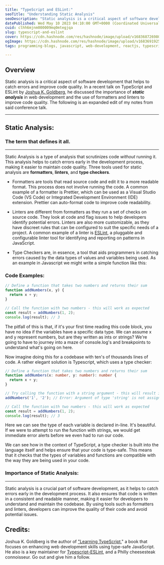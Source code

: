 ```yaml
---
title: "TypeScript and ESLint:"
seoTitle: "Understanding Static Analysis"
seoDescription: "Static analysis is a critical aspect of software development that helps to catch errors and improve code quality. Typescript,ESLint, and Prettier are tools"
datePublished: Wed May 10 2023 04:10:00 GMT+0000 (Coordinated Universal Time)
cuid: clhh6mjnm000009mq0mtegjqa
slug: typescript-and-eslint
cover: https://cdn.hashnode.com/res/hashnode/image/upload/v1683687269802/4d21c8c9-2c25-44a5-87f1-0909a12bb0aa.png
ogImage: https://cdn.hashnode.com/res/hashnode/image/upload/v1683691925828/532b9c53-7acf-4988-a27e-73679b1a034a.png
tags: programming-blogs, javascript, web-development, reactjs, typescript

---
```


## Overview

Static analysis is a critical aspect of software development that helps to catch errors and improve code quality. In a recent talk on TypeScript and ESLint by [Joshua K. Goldberg](https://www.joshuakgoldberg.com), he discussed the importance of ***static analysis*** in web development and the use of formatters and linters to improve code quality. The following is an expanded edit of my notes from said conference talk.

---

## Static Analysis:

### The term that defines it all.

---

Static Analysis is a type of analysis that scrutinizes code *without* running it. This analysis helps to catch errors early in the development process, making it easier to maintain code quality. Three tools used for static analysis are **formatters**, **linters**, and **type checkers**.

* Formatters are tools that read source code and edit it to a more readable format. This process does not involve running the code. A common example of a formatter is Prettier, which can be used as a Visual Studio Code (VS Code) or Integrated Development Environment (IDE) extension. Prettier can auto-format code to improve code readability.
    
* Linters are different from formatters as they run a set of checks on source code. They look at code and flag issues to help developers identify potential errors. Linters are also more customizable, as they have discreet rules that can be configured to suit the specific needs of a project. A common example of a linter is [ESLint](https://eslint.org/), a pluggable and configurable linter tool for identifying and reporting on patterns in JavaScript.
    
* Type Checkers are, in essence, a tool that aids programmers in catching errors caused by the data types of values and variables being used. As an example in Javascript we might write a simple function like this:
    

### Code Examples:  
  

```javascript
// Define a function that takes two numbers and returns their sum
function addNumbers(x, y) {
  return x + y;
}

// Call the function with two numbers - this will work as expected
const result = addNumbers(1, 2);
console.log(result); // 3
```

The pitfall of this is that, if it's your first time reading this code block, you have no idea if the variables have a specific data type. We can assume x and y represent numbers, but are they written as ints or strings? We're going to have to journey into a maze of console.log's and breakpoints to understand what's going on here.

Now imagine doing this for a codebase with ten's of thousands lines of code. A rather elegant solution is Typescript, which uses a type checker:

```typescript
// Define a function that takes two numbers and returns their sum
function addNumbers(x: number, y: number): number {
  return x + y;
}

// Try calling the function with a string argument - this will result in a compile-time error
addNumbers('1', '2'); // Error: Argument of type 'string' is not assignable to parameter of type 'number'

// Call the function with two numbers - this will work as expected
const result = addNumbers(1, 2);
console.log(result); // 3
```

Here we can see the type of each variable is declared in-line. It's beautiful. If we were to attempt to run the function with strings, we would get immediate error alerts before we even had to run our code.

We can see how in the context of TypeScript, a type checker is built into the language itself and helps ensure that your code is type-safe. This means that it checks that the types of variables and functions are compatible with the way they are being used in your code.

### Importance of Static Analysis:

---

Static analysis is a crucial part of software development, as it helps to catch errors early in the development process. It also ensures that code is written in a consistent and readable manner, making it easier for developers to understand and maintain the codebase. By using tools such as formatters and linters, developers can improve the quality of their code and avoid potential issues.

## Credits:

Joshua K. Goldberg is the author of ["Learning TypeScript](https://www.learningtypescript.com/)," a book that focuses on enhancing web development skills using type-safe JavaScript. He also is a key maintainer for [Typescript-ESLint](https://github.com/typescript-eslint/typescript-eslint), and a Philly cheesesteak connoisseur. Go out and give him a follow.